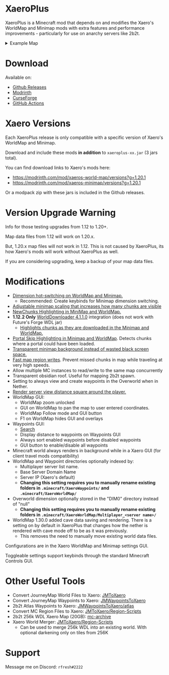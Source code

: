 # XaeroPlus

XaeroPlus is a Minecraft mod that depends on and modifies the Xaero's WorldMap and Minimap mods with extra
features and performance improvements - particularly for use on anarchy servers like 2b2t.

<details>
<summary>Example Map</summary>
<p align="center">
  <img src="https://i.imgur.com/oYYhDoS.jpeg">
</p>
</details>

# Download

Available on:

* [Github Releases](https://github.com/rfresh2/XaeroPlus/releases)
* [Modrinth](https://modrinth.com/mod/xaeroplus)
* [CurseForge](https://legacy.curseforge.com/minecraft/mc-mods/xaeroplus)
* [GitHub Actions](https://github.com/rfresh2/XaeroPlus/actions?query=branch%3Amainline+)

# Xaero Versions

Each XaeroPlus release is only compatible with a specific version of Xaero's WorldMap and Minimap.

Download and include these mods **in addition** to `xaeroplus-xx.jar` (3 jars total).

You can find download links to Xaero's mods here:
* https://modrinth.com/mod/xaeros-world-map/versions?g=1.20.1
* https://modrinth.com/mod/xaeros-minimap/versions?g=1.20.1

Or a modpack zip with these jars is included in the Github releases.

# Version Upgrade Warning

Info for those testing upgrades from 1.12 to 1.20+. 

Map data files from 1.12 will work on 1.20.x. 

But, 1.20.x map files will not work in 1.12. This is not caused by XaeroPlus, its how Xaero's mods will work without XaeroPlus as well.

If you are considering upgrading, keep a backup of your map data files.

# Modifications

* [Dimension hot-switching on WorldMap and Minimap.](https://cdn.discordapp.com/attachments/971140948593635335/1109733484144107572/Temurin-1.8.0_352_2023.03.31_-_20.11.27.50.mp4)
  * Recommended: Create keybinds for Minimap dimension switching.
* [Adjustable minimap scaling that increases how many chunks are visible](https://cdn.discordapp.com/attachments/971140948593635335/1109734742842146937/Temurin-1.8.0_352_2023.03.29_-_16.16.08.32.DVR.mp4)
* [NewChunks Highlighting in MiniMap and WorldMap.](https://cdn.discordapp.com/attachments/971140948593635335/1109735633045434408/Base_Profile_2023.01.02_-_11.26.22.02.DVR.mp4)
* **1.12.2 Only** [WorldDownloader 4.1.1.0](https://github.com/Pokechu22/WorldDownloader/) integration (does not work with Future's Forge WDL jar)
  * [Highlights chunks as they are downloaded in the Minimap and WorldMap.](https://cdn.discordapp.com/attachments/971140948593635335/1109735287006961705/Temurin-1.8.0_352_2023.01.02_-_18.54.28.04.DVR.mp4)
* [Portal Skip Highlighting in Minimap and WorldMap](https://cdn.discordapp.com/attachments/1029572347818151947/1109656254265163816/Base_Profile_2023.05.20_-_18.34.34.34.DVR.mp4). Detects chunks where a portal could have been loaded.
* [Transparent minimap background instead of wasted black screen space.](https://cdn.discordapp.com/attachments/963821382569979904/1088651890335686716/2023-03-23_19.26.36.png)
* [Fast map region writes](https://cdn.discordapp.com/attachments/963821382569979904/1049947847467995196/Temurin-1.8.0_345_2022.12.06_-_22.44.28.05.DVR.mp4). Prevent missed chunks in map while traveling at very high speeds.
* Allow multiple MC instances to read/write to the same map concurrently
* Transparent obsidian roof. Useful for mapping 2b2t spawn.
* Setting to always view and create waypoints in the Overworld when in Nether.
* [Render server view distance square around the player.](https://cdn.discordapp.com/attachments/971140948593635335/1109733753686851594/Temurin-1.8.0_352_2023.03.29_-_21.37.26.35.DVR.mp4)
* WorldMap GUI:
  * WorldMap zoom unlocked
  * GUI on WorldMap to pan the map to user entered coordinates.
  * WorldMap Follow mode and GUI button
  * F1 on WorldMap hides GUI and overlays
* Waypoints GUI:
  * [Search](https://cdn.discordapp.com/attachments/971140948593635335/1109736194163617842/Base_Profile_2023.05.04_-_16.48.38.73.DVR.mp4)
  * Display distance to waypoints on Waypoints GUI
  * Always sort enabled waypoints before disabled waypoints
  * GUI button to enable/disable all waypoints
* Minecraft world always renders in background while in a Xaero GUI (for client travel mods compatibility)
* WorldMap and Waypoint directories optionally indexed by:
  * Multiplayer server list name.
  * Base Server Domain Name
  * Server IP (Xaero's default)
  * **Changing this setting requires you to manually rename existing folders in `.minecraft/XaeroWaypoints/` and `.minecraft/XaeroWorldMap/`**
* Overworld dimension optionally stored in the "DIM0" directory instead of "null"
  * **Changing this setting requires you to manually rename existing folders in `.minecraft/XaeroWorldMap/Multiplayer_<server name>/`**
* WorldMap 1.30.0 added cave data saving and rendering. There is a setting on by default in XaeroPlus that changes how the nether is rendered with cave mode off to be as it was previously.
  * This removes the need to manually move existing world data files.

Configurations are in the Xaero WorldMap and Minimap settings GUI.

Toggleable settings support keybinds through the standard Minecraft Controls GUI.

# Other Useful Tools

* Convert JourneyMap World Files to Xaero: [JMToXaero](https://github.com/Entropy5/JMtoXaero)
* Convert JourneyMap Waypoints to Xaero: [JMWaypointsToXaero](https://github.com/rfresh2/JMWaypointsToXaero)
* 2b2t Atlas Waypoints to Xaero: [JMWaypointsToXaero/atlas](https://github.com/rfresh2/JMWaypointsToXaero/tree/atlas)
* Convert MC Region Files to Xaero: [JMToXaero/Region-Scripts](https://github.com/Entropy5/JMtoXaero/blob/Region-Scripts/src/main/java/com/github/entropy5/RegionToXaero.java)
* 2b2t 256k WDL Xaero Map (20GB): [mc-archive](https://data.mc-archive.org/s/eFDEy2XKof83Kez)
* Xaero World
  Merger: [JMToXaero/Region-Scripts](https://github.com/Entropy5/JMtoXaero/blob/Region-Scripts/src/main/java/com/github/entropy5/XaeroRegionMerger.java)
  * Can be used to merge 256k WDL into an existing world. With optional darkening only on tiles from 256K

# Support

Message me on Discord: `rfresh#2222`

